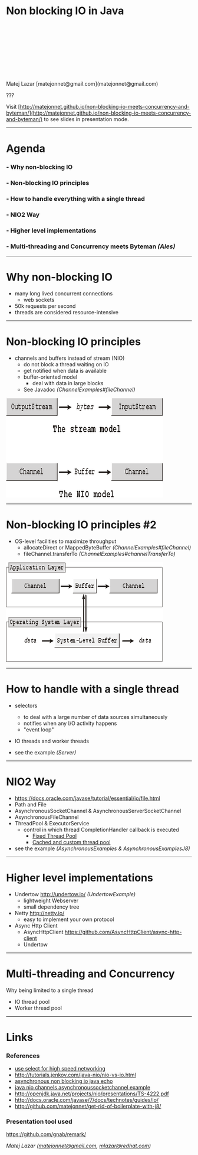 Non blocking IO in Java
=======================
<br />
<br />
<br />
<br />
<br />
<br />
<br />
<br />
<br />
Matej Lazar [matejonnet@gmail.com](matejonnet@gmail.com)

???

Visit [http://matejonnet.github.io/non-blocking-io-meets-concurrency-and-byteman/](http://matejonnet.github.io/non-blocking-io-meets-concurrency-and-byteman/) to see slides in presentation mode.

---

Agenda
======

### - Why non-blocking IO

### - Non-blocking IO principles

### - How to handle everything with a single thread

### - NIO2 Way

### - Higher level implementations

### - Multi-threading and Concurrency meets Byteman _(Ales)_

---

Why non-blocking IO
===================
- many long lived concurrent connections
    - web sockets
- 50k requests per second
- threads are considered resource-intensive

---

Non-blocking IO principles
==========================
- channels and buffers instead of stream (NIO)
    - do not block a thread waiting on IO
    - get notified when data is available
    - buffer-oriented model
        - deal with data in large blocks
    - See Javadoc _(ChannelExamples#fileChannel)_

![Stream vs Channel](./images/stream-vs-channel.gif)

---

Non-blocking IO principles #2
=============================
- OS-level facilities to maximize throughput
    - allocateDirect or MappedByteBuffer _(ChannelExamples#fileChannel)_
    - fileChannel.transferTo _(ChannelExamples#channelTransferTo)_

![System level buffers](./images/os-level-buffers.gif)

---

How to handle with a single thread
==================================

- selectors
    - to deal with a large number of data sources simultaneously
    - notifies when any I/O activity happens
    - "event loop"

- IO threads and worker threads

- see the example _(Server)_

---

NIO2 Way
========

- https://docs.oracle.com/javase/tutorial/essential/io/file.html
- Path and File
- AsynchronousSocketChannel & AsynchronousServerSocketChannel
- AsynchronousFileChannel
- ThreadPool & ExecutorService
    - control in which thread CompletionHandler callback is executed
        - [Fixed Thread Pool](./images/fixed-thread-pool.png)
        - [Cached and custom thread pool](./images/cached-and-custom-thread-pool.png)
- see the example _(AsynchronousExamples & AsynchronousExamplesJ8)_

---

Higher level implementations
============================

- Undertow http://undertow.io/ _(UndertowExample)_
    - lightweight Webserver
    - small dependency tree
- Netty http://netty.io/
    - easy to implement your own protocol
- Async Http Client
    - AsyncHttpClient https://github.com/AsyncHttpClient/async-http-client
    - Undertow

---

Multi-threading and Concurrency
===============================

Why being limited to a single thread

- IO thread pool
- Worker thread pool


---

Links
=====

### References

- [use select for high speed networking](http://www.javaworld.com/article/2073344/core-java/use-select-for-high-speed-networking.html)
- http://tutorials.jenkov.com/java-nio/nio-vs-io.html
- [asynchronous non blocking io java echo](http://www.programmingopiethehokie.com/2014/03/asynchronous-non-blocking-io-java-echo.html)
- [java nio channels asynchronoussocketchannel example](http://examples.javacodegeeks.com/core-java/nio/channels/asynchronoussocketchannel/java-nio-channels-asynchronoussocketchannel-example/)
- http://openjdk.java.net/projects/nio/presentations/TS-4222.pdf
- http://docs.oracle.com/javase/7/docs/technotes/guides/io/
- http://github.com/matejonnet/get-rid-of-boilerplate-with-j8/

### Presentation tool used
https://github.com/gnab/remark/

*Matej Lazar (matejonnet@gmail.com, mlazar@redhat.com)*
